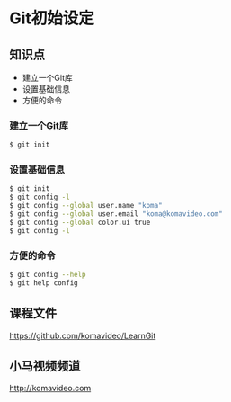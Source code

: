 Git初始设定
==========

## 知识点

* 建立一个Git库
* 设置基础信息
* 方便的命令

### 建立一个Git库

~~~bash
$ git init
~~~

### 设置基础信息

~~~bash
$ git init
$ git config -l
$ git config --global user.name "koma"
$ git config --global user.email "koma@komavideo.com"
$ git config --global color.ui true
$ git config -l
~~~

### 方便的命令

~~~bash
$ git config --help
$ git help config
~~~

## 课程文件

https://github.com/komavideo/LearnGit

## 小马视频频道

http://komavideo.com
